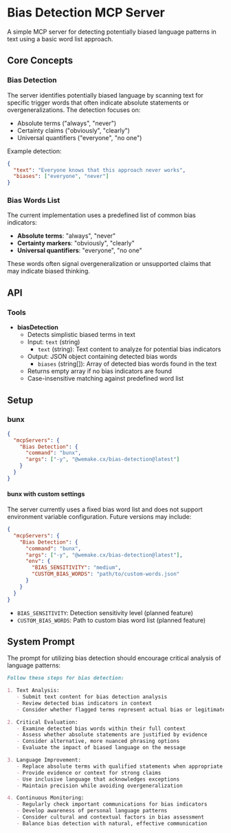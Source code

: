 # Bias Detection MCP Server

A simple MCP server for detecting potentially biased language patterns in text using a basic word list approach.

## Core Concepts

### Bias Detection

The server identifies potentially biased language by scanning text for specific trigger words that often indicate
absolute statements or overgeneralizations. The detection focuses on:

- Absolute terms ("always", "never")
- Certainty claims ("obviously", "clearly")
- Universal quantifiers ("everyone", "no one")

Example detection:

```json
{
  "text": "Everyone knows that this approach never works",
  "biases": ["everyone", "never"]
}
```

### Bias Words List

The current implementation uses a predefined list of common bias indicators:

- **Absolute terms**: "always", "never"
- **Certainty markers**: "obviously", "clearly"
- **Universal quantifiers**: "everyone", "no one"

These words often signal overgeneralization or unsupported claims that may indicate biased thinking.

## API

### Tools

- **biasDetection**
  - Detects simplistic biased terms in text
  - Input: `text` (string)
    - `text` (string): Text content to analyze for potential bias indicators
  - Output: JSON object containing detected bias words
    - `biases` (string[]): Array of detected bias words found in the text
  - Returns empty array if no bias indicators are found
  - Case-insensitive matching against predefined word list

## Setup

### bunx

```json
{
  "mcpServers": {
    "Bias Detection": {
      "command": "bunx",
      "args": ["-y", "@wemake.cx/bias-detection@latest"]
    }
  }
}
```

#### bunx with custom settings

The server currently uses a fixed bias word list and does not support environment variable configuration. Future
versions may include:

```json
{
  "mcpServers": {
    "Bias Detection": {
      "command": "bunx",
      "args": ["-y", "@wemake.cx/bias-detection@latest"],
      "env": {
        "BIAS_SENSITIVITY": "medium",
        "CUSTOM_BIAS_WORDS": "path/to/custom-words.json"
      }
    }
  }
}
```

- `BIAS_SENSITIVITY`: Detection sensitivity level (planned feature)
- `CUSTOM_BIAS_WORDS`: Path to custom bias word list (planned feature)

## System Prompt

The prompt for utilizing bias detection should encourage critical analysis of language patterns:

```markdown
Follow these steps for bias detection:

1. Text Analysis:
   - Submit text content for bias detection analysis
   - Review detected bias indicators in context
   - Consider whether flagged terms represent actual bias or legitimate usage

2. Critical Evaluation:
   - Examine detected bias words within their full context
   - Assess whether absolute statements are justified by evidence
   - Consider alternative, more nuanced phrasing options
   - Evaluate the impact of biased language on the message

3. Language Improvement:
   - Replace absolute terms with qualified statements when appropriate
   - Provide evidence or context for strong claims
   - Use inclusive language that acknowledges exceptions
   - Maintain precision while avoiding overgeneralization

4. Continuous Monitoring:
   - Regularly check important communications for bias indicators
   - Develop awareness of personal language patterns
   - Consider cultural and contextual factors in bias assessment
   - Balance bias detection with natural, effective communication
```
